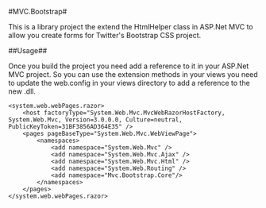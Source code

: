 #MVC.Bootstrap#

This is a library project the extend the HtmlHelper class in ASP.Net MVC to allow you create forms for Twitter's Bootstrap CSS project.

##Usage##

Once you build the project you need add a reference to it in your ASP.Net MVC project. So you can use the extension methods in your views you need to update the web.config in your views directory to add a reference to the new .dll.

    <system.web.webPages.razor>
        <host factoryType="System.Web.Mvc.MvcWebRazorHostFactory, System.Web.Mvc, Version=3.0.0.0, Culture=neutral, PublicKeyToken=31BF3856AD364E35" />
        <pages pageBaseType="System.Web.Mvc.WebViewPage">
            <namespaces>
                <add namespace="System.Web.Mvc" />
                <add namespace="System.Web.Mvc.Ajax" />
                <add namespace="System.Web.Mvc.Html" />
                <add namespace="System.Web.Routing" />
                <add namespace="Mvc.Bootstrap.Core"/>
            </namespaces>
        </pages>
    </system.web.webPages.razor>